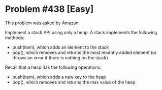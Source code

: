 # Problem #438 [Easy]

This problem was asked by Amazon.

Implement a stack API using only a heap. A stack implements the following methods:

- push(item), which adds an element to the stack
- pop(), which removes and returns the most recently added element (or throws an error if there is nothing on the stack)

Recall that a heap has the following operations:

- push(item), which adds a new key to the heap
- pop(), which removes and returns the max value of the heap